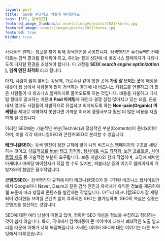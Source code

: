 ```yaml
---
layout: post
title: 'SEO는 무엇이고 어떻게 해야할까요'
tags: [SEO, 검색엔진]
featured_image_thumbnail: assets/images/posts/2021/korea.jpg
featured_image: assets/images/posts/2021/korea.jpg
featured: true
hidden: true
---
```



사람들은 원하는 정보를 찾기 위해 검색엔진을 사용합니다. 검색엔진은 수십수백만건에 이르는 검색 결과를 줄세워야 하고, 우리는 결과 상단에 내 비즈니스 웹페이지가 나타나도록 디지털 환경을 조성해야 합니다. 이 과정을 **SEO( *search engine optimization* ), 검색 엔진 최적화** 라고 합니다.



마치, 사람이 많이 붐비는 강남역, 가로수길 같이 핫한 곳에 **가장 잘 보이는 곳**에 매장을 내듯이 웹 상에서 사람들이 많이 검색하는 결과에 내 비즈니스 키워드를 연결하고 더 많은 사람들이 내 비즈니스 웹페이지로 들어오도록 하는 것입니다. 비용을 지불하고 디지털 형태로 광고하는 이른바 **Paid 마케팅**에 제한과 경쟁 점점 많아지고 있는 요즘, 돈을 내지 않고도 사람들이 자발적으로 유입되고 회자되도록 하는 **Non-pain(Organic) 마케팅**을 제대로 이해하지 못한다면 가까운 미래에 경쟁사보다 훨씬 더 많은 비용을 지출하게 될 것입니다.



이러한 SEO에는 기술적인 부분(Technic)과 정성적인 부분(Contents)이 준비되어야 하며, 이를 각각 테크니컬SEO와 콘텐츠SEO로 분리할 수 있습니다.



**테크니컬SEO**는 검색 엔진이 정한 규칙에 맞게 나의 비즈니스 웹페이지의 구조를 세팅하는 것이고, <u>대표적으로 html 태그 최적화, 웹사이트 속도 최적화, 보안 프로토콜, 사이트맵 제출</u> 등 기술적인 부분이 요구됩니다. 보통 개발자와 함께 작업하며, 코딩에 해박한 마케터나 마케팅 에이전시가 직접 할 수도 있지만, 퍼블리싱 등의 이슈로 웹페이지의 개발자와의 협업은 필수적입니다.



**콘텐츠SEO**는 검색엔진의 규칙에 따라 테크니컬SEO가 잘 구현된 비즈니스 웹사이트안에서 Google이나 Naver, Daum과 같은 검색 엔진과 유저에게 유익한 정보를 제공하여 웹 표준에 따라 양질의 콘텐츠를 발간하는 작업입니다. 아무리 테크니컬SEO가 잘 세팅되어 있다한들 보여질 콘텐츠 없이 효과적인 SEO는 불가능하며, SEO의 핵심은 질좋은 콘텐츠를 생산하는 것입니다.

SEO에 대한 여러 낭설이 떠돌고 있어, 정확한 SEO 개념을 정보를 수집하고  정리하는 것이 쉽지 않습니다. 특히, 국내에서 검색비중이 큰 네이버에 대해서 폐쇄적인 노출 알고리즘 때문에 이해가 더욱 복잡해집니다. 자세한 네이버 SEO에 대한 이야기는 다른 포스팅에서 다루겠습니다.
